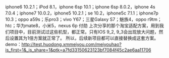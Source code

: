 iphone6 10.2.1；iPod 8.1，iphone 6sp 10.1；iphone 6sp 8.0.2，iphone 4s 7.0.4；iphone7 10.0.2，iphone5 10.2.1；se 10.2，iphone5c 7.1.1；iphone7p 10.3；oppo a59s；乐pro3；vivo Y67；三星Galaxy S7；魅族4，oppo r9tm；htc；华为mate8，小米5，nexus 6p
付勋
上次分享的那个淘宝适配方案，用到我们项目中，目前测试过这些机型，都正常。只有IOS 9_2, 9_3会出现放大问题，然后设置其为1倍方案就正常了。
所以，后续新项目都可以直接替换成这套方案。demo：http://test.huodong.xmmeiyou.com/meiyouhao?is_first=1&_is_share=1&ptk=a7fd33150623123bf7084f45c2ae6aa11706